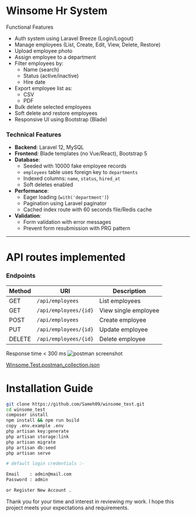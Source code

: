 #  Winsome Hr System

Functional Features
- Auth system using Laravel Breeze (Login/Logout)
- Manage employees (List, Create, Edit, View, Delete, Restore)
- Upload employee photo
- Assign employee to a department
- Filter employees by:
  - Name (search)
  - Status (active/inactive)
  - Hire date
- Export employee list as:
  - CSV
  - PDF
- Bulk delete selected employees
- Soft delete and restore employees
- Responsive UI using Bootstrap (Blade)

### Technical Features
- **Backend**: Laravel 12, MySQL
- **Frontend**: Blade templates (no Vue/React), Bootstrap 5
- **Database**:
  - Seeded with 10000 fake employee records
  - `employees` table uses foreign key to `departments`
  - Indexed columns: `name`, `status`, `hired_at`
  - Soft deletes enabled
- **Performance**:
  - Eager loading (`with('department')`)
  - Pagination using Laravel paginator
  - Cached index route with 60 seconds file/Redis cache
- **Validation**:
  - Form validation with error messages
  - Prevent form resubmission with PRG pattern

---

# API routes implemented

### Endpoints

| Method | URI | Description |
|--------|-----|-------------|
| GET | `/api/employees` | List employees |
| GET | `/api/employees/{id}` | View single employee |
| POST | `/api/employees` | Create employee |
| PUT | `/api/employees/{id}` | Update employee |
| DELETE | `/api/employees/{id}` | Delete employee |

Response time < 300 ms 
![postman screenshot](https://github.com/user-attachments/assets/352c929a-ff6a-4c02-b658-efdc4a5ae9be)

[Winsome.Test.postman_collection.json](https://github.com/user-attachments/files/21022501/Winsome.Test.postman_collection.json)


# Installation Guide 

```bash
git clone https://github.com/Sameh09/winsome_test.git
cd winsome_test
composer install
npm install && npm run build
copy .env.example .env
php artisan key:generate
php artisan storage:link
php artisan migrate
php artisan db:seed
php artisan serve

# default login credentials :-

Email    : admin@mail.com
Password : admin 

or Register New Account .
```

Thank you for your time and interest in reviewing my work.
I hope this project meets your expectations and requirements.


